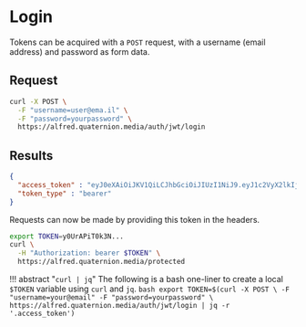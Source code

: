# Login
Tokens can be acquired with a `POST` request, with a username (email address) and password as form data.

## Request
``` bash
curl -X POST \
  -F "username=user@ema.il" \
  -F "password=yourpassword" \
  https://alfred.quaternion.media/auth/jwt/login
```
## Results
``` json
{
  "access_token" : "eyJ0eXAiOiJKV1QiLCJhbGciOiJIUzI1NiJ9.eyJ1c2VyX2lkIjoiZjBmZDg2YTMtMjIwZi00NGQ4LWEwYWMtZjNlMTllYzRjYTE3IiwiYXVkIjpbImZhc3RhcGktdXNlcnM6YXV0aCJdLCJleHAiOjE2Mzc4MDY0MTN9.0eHCVBDbjUkWUY4kwK-VVO-OOVUO6lAfMZUo9XclYlM",
  "token_type" : "bearer"
}
```

Requests can now be made by providing this token in the headers.
``` bash
export TOKEN=y0UrAPiT0k3N...
curl \
  -H "Authorization: bearer $TOKEN" \
  https://alfred.quaternion.media/protected
```


!!! abstract "`curl | jq`"
    The following is a bash one-liner to create a local `$TOKEN` variable using `curl` and `jq`.
    ``` bash
    export TOKEN=$(curl -X POST \
      -F "username=your@email"
      -F "password=yourpassword" \
      https://alfred.quaternion.media/auth/jwt/login | jq -r '.access_token')
    ```